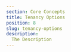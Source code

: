 ```yaml
---
section: Core Concepts
title: Tenancy Options
position: 8
slug: tenancy-options
description: 
  The Description
---
```

